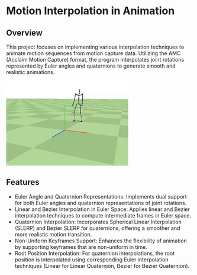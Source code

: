 # Motion Interpolation in Animation
## Overview
This project focuses on implementing various interpolation techniques to animate motion sequences from motion capture data. Utilizing the AMC (Acclaim Motion Capture) format, the program interpolates joint rotations represented by Euler angles and quaternions to generate smooth and realistic animations.

![Demo Animation](./bq_be_inter.gif)

## Features
* Euler Angle and Quaternion Representations: Implements dual support for both Euler angles and quaternion representations of joint rotations.
* Linear and Bezier Interpolation in Euler Space: Applies linear and Bezier interpolation techniques to compute intermediate frames in Euler space.
* Quaternion Interpolation: Incorporates Spherical Linear Interpolation (SLERP) and Bezier SLERP for quaternions, offering a smoother and more realistic motion transition.
* Non-Uniform Keyframes Support: Enhances the flexibility of animation by supporting keyframes that are non-uniform in time.
* Root Position Interpolation: For quaternion interpolations, the root position is interpolated using corresponding Euler interpolation techniques (Linear for Linear Quaternion, Bezier for Bezier Quaternion).
